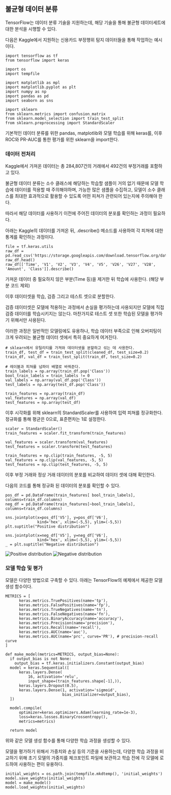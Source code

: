 ## 불균형 데이터 분류

TensorFlow는 데이터 분류 기술을 지원하는데, 해당 기술을 통해 불균형 데이터세트에 대한 분석을 시행할 수 있다.

다음은 Kaggle에서 지원하는 신용카드 부정행위 탐지 데이터들을 통해 작업하는 예시이다.
```
import tensorflow as tf
from tensorflow import keras

import os
import tempfile

import matplotlib as mpl
import matplotlib.pyplot as plt
import numpy as np
import pandas as pd
import seaborn as sns

import sklearn
from sklearn.metrics import confusion_matrix
from sklearn.model_selection import train_test_split
from sklearn.preprocessing import StandardScaler
```

기본적인 데이터 분류를 위한 pandas, matplotlib와 모델 학습를 위해 keras를, 이후 ROC와 PR-AUC를 통한 평가를 위한 sklearn을 import한다.

### 데이터 전처리

Kaggle에서 가져온 데이터는 총 284,807건의 거래에서 492건의 부정거래를 포함하고 있다.

불균형 데이터 분류는 소수 클래스에 해당하는 학습할 샘플이 거의 없기 때문에 모델 학습에 데이터를 적용할 때 주의해야하며, 가능한 많은 샘플을 수집하고, 모델이 소수 클래스를 최대한 효과적으로 활용할 수 있도록 어떤 피쳐가 관련되어 있는지에 주의해야 한다.

따라서 해당 데이터를 사용하기 이전에 주어진 데이터의 분포를 확인하는 과정이 필요하다.


아래는 Kaggle의 데이터를 가져온 뒤, .describe() 메소드를 사용하여 각 피쳐에 대한 통계를 확인하는 과정이다.

```
file = tf.keras.utils
raw_df = pd.read_csv('https://storage.googleapis.com/download.tensorflow.org/data/creditcard.csv')
raw_df.head()
raw_df[['Time', 'V1', 'V2', 'V3', 'V4', 'V5', 'V26', 'V27', 'V28', 'Amount', 'Class']].describe()
```

가져온 데이터 중 필요하지 않은 부분(Time 등)을 제거한 뒤 학습에 사용한다. (해당 부분 코드 제외)

이후 데이터셋을 학습, 검증 그리고 테스트 셋으로 분할한다. 

검증 데이터셋은 모델에 적용하는 과정에서 손실을 평가하는데 사용되지만 모델에 직접 검증 데이터를 학습시키지는 않는다. 마찬가지로 테스트 셋 또한 학습된 모델을 평가하기 위해서만 사용된다.

이러한 과정은 일반적인 모델링에도 유용하나, 학습 데이터 부족으로 인해 오버피팅이 크게 우려되는 불균형 데이터 셋에서 특히 중요하게 여겨진다.

```
# sklearn에서 유틸리티를 가져와 데이터셋을 분할하고 섞는 데 사용한다.
train_df, test_df = train_test_split(cleaned_df, test_size=0.2)
train_df, val_df = train_test_split(train_df, test_size=0.2)

# 레이블과 피쳐를 넘파이 배열로 바꿔준다.
train_labels = np.array(train_df.pop('Class'))
bool_train_labels = train_labels != 0
val_labels = np.array(val_df.pop('Class'))
test_labels = np.array(test_df.pop('Class'))

train_features = np.array(train_df)
val_features = np.array(val_df)
test_features = np.array(test_df)
```

이후 시각화를 위해 sklearn의 StandardScaler를 사용하여 입력 피쳐를 정규화한다. 정규화를 통해 평균은 0으로, 표준편차는 1로 설정한다.

```
scaler = StandardScaler()
train_features = scaler.fit_transform(train_features)

val_features = scaler.transform(val_features)
test_features = scaler.transform(test_features)

train_features = np.clip(train_features, -5, 5)
val_features = np.clip(val_features, -5, 5)
test_features = np.clip(test_features, -5, 5)
```

이후 부정 거래와 정상 거래 데이터의 분포를 비교하여 데이터 셋에 대해 확인한다.

다음의 코드를 통해 정규화 된 데이터의 분포를 확인할 수 있다.

```
pos_df = pd.DataFrame(train_features[ bool_train_labels], columns=train_df.columns)
neg_df = pd.DataFrame(train_features[~bool_train_labels], columns=train_df.columns)

sns.jointplot(x=pos_df['V5'], y=pos_df['V6'],
              kind='hex', xlim=(-5,5), ylim=(-5,5))
plt.suptitle("Positive distribution")

sns.jointplot(x=neg_df['V5'], y=neg_df['V6'],
              kind='hex', xlim=(-5,5), ylim=(-5,5))
_ = plt.suptitle("Negative distribution")
```

![Positive distribution](https://github.com/GloryCiel/OpensourceResearch/assets/63404135/7a7e4790-a386-4ea2-a7b3-8a35b0241caa)
![Negative distribution](https://github.com/GloryCiel/OpensourceResearch/assets/63404135/00e3999e-31c3-46da-ac9e-5f6d4041be71)


### 모델 학습 및 평가

모델은 다양한 방법으로 구축할 수 있다. 아래는 TensorFlow의 예제에서 제공한 모델 생성 함수이다.

```
METRICS = [
      keras.metrics.TruePositives(name='tp'),
      keras.metrics.FalsePositives(name='fp'),
      keras.metrics.TrueNegatives(name='tn'),
      keras.metrics.FalseNegatives(name='fn'), 
      keras.metrics.BinaryAccuracy(name='accuracy'),
      keras.metrics.Precision(name='precision'),
      keras.metrics.Recall(name='recall'),
      keras.metrics.AUC(name='auc'),
      keras.metrics.AUC(name='prc', curve='PR'), # precision-recall curve
]

def make_model(metrics=METRICS, output_bias=None):
  if output_bias is not None:
    output_bias = tf.keras.initializers.Constant(output_bias)
  model = keras.Sequential([
      keras.layers.Dense(
          16, activation='relu',
          input_shape=(train_features.shape[-1],)),
      keras.layers.Dropout(0.5),
      keras.layers.Dense(1, activation='sigmoid',
                         bias_initializer=output_bias),
  ])

  model.compile(
      optimizer=keras.optimizers.Adam(learning_rate=1e-3),
      loss=keras.losses.BinaryCrossentropy(),
      metrics=metrics)

  return model
```

위와 같은 모델 생성 함수를 통해 다양한 학습 과정을 생성할 수 있다.

모델을 평가하기 위해서 가중치와 손실 등의 기준을 사용하는데, 다양한 학습 과정을 비교하기 위해 초기 모델의 가중치를 체크포인트 파일에 보관하고 학습 전에 각 모델에 로드하여 사용하는 편이 유용하다.

```
initial_weights = os.path.join(tempfile.mkdtemp(), 'initial_weights')
model.save_weights(initial_weights)
model = make_model()
model.load_weights(initial_weights)
```
